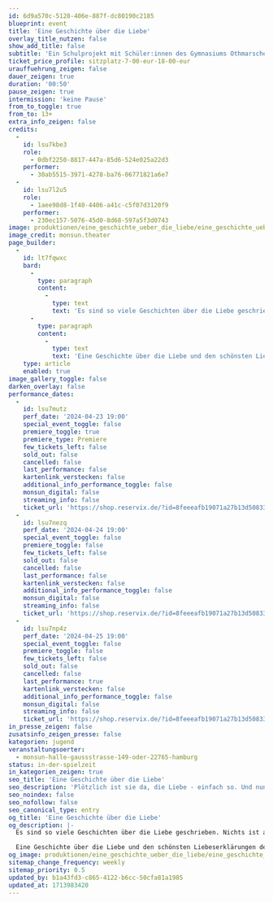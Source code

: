 ```yaml
---
id: 6d9a570c-5128-406e-887f-dc80190c2185
blueprint: event
title: 'Eine Geschichte über die Liebe'
overlay_title_nutzen: false
show_add_title: false
subtitle: 'Ein Schulprojekt mit Schüler:innen des Gymnasiums Othmarschen'
ticket_price_profile: sitzplatz-7-00-eur-18-00-eur
urauffuehrung_zeigen: false
dauer_zeigen: true
duration: '00:50'
pause_zeigen: true
intermission: 'keine Pause'
from_to_toggle: true
from_to: 13+
extra_info_zeigen: false
credits:
  -
    id: lsu7kbe3
    role:
      - 0dbf2250-8817-447a-85d6-524e025a22d3
    performer:
      - 30ab5515-3971-4278-ba76-06771821a6e7
  -
    id: lsu7l2u5
    role:
      - 1aee98d8-1f40-4406-a41c-c5f07d3120f9
    performer:
      - 230ec157-5076-45d0-8d68-597a5f3d0743
image: produktionen/eine_geschichte_ueber_die_liebe/eine_geschichte_ueber_die_liebe_01.jpg
image_credit: monsun.theater
page_builder:
  -
    id: lt7fqwxc
    bard:
      -
        type: paragraph
        content:
          -
            type: text
            text: 'Es sind so viele Geschichten über die Liebe geschrieben. Nichts ist aufregender als der Moment des Verliebens. Und plötzlich ist sie da, die Liebe - einfach so. Und nun? Wie zeigt sich die Liebe? Was tun, um die Liebe zu zeigen. Was ist, wenn die Person einen nicht wahrnimmt und nur den guten Freund oder die gute Freundin in einem sieht? Was ist, wenn die eine Liebeserklärung nicht ausreicht?'
      -
        type: paragraph
        content:
          -
            type: text
            text: 'Eine Geschichte über die Liebe und den schönsten Liebeserklärungen der Welt.'
    type: article
    enabled: true
image_gallery_toggle: false
darken_overlay: false
performance_dates:
  -
    id: lsu7mutz
    perf_date: '2024-04-23 19:00'
    special_event_toggle: false
    premiere_toggle: true
    premiere_type: Premiere
    few_tickets_left: false
    sold_out: false
    cancelled: false
    last_performance: false
    kartenlink_verstecken: false
    additional_info_performance_toggle: false
    monsun_digital: false
    streaming_info: false
    ticket_url: 'https://shop.reservix.de/?id=8feeeafb19071a27b13d5083379d95183e9ab490f2f135faf80b2fecfc1ba00f2aba7ad8945f4a4292549eb86feddc1b&vID=7337&eventGrpID=463393&eventID=2239815'
  -
    id: lsu7nezq
    perf_date: '2024-04-24 19:00'
    special_event_toggle: false
    premiere_toggle: false
    few_tickets_left: false
    sold_out: false
    cancelled: false
    last_performance: false
    kartenlink_verstecken: false
    additional_info_performance_toggle: false
    monsun_digital: false
    streaming_info: false
    ticket_url: 'https://shop.reservix.de/?id=8feeeafb19071a27b13d5083379d95183e9ab490f2f135faf80b2fecfc1ba00f2aba7ad8945f4a4292549eb86feddc1b&vID=7337&eventGrpID=463393&eventID=2239816'
  -
    id: lsu7np4z
    perf_date: '2024-04-25 19:00'
    special_event_toggle: false
    premiere_toggle: false
    few_tickets_left: false
    sold_out: false
    cancelled: false
    last_performance: true
    kartenlink_verstecken: false
    additional_info_performance_toggle: false
    monsun_digital: false
    streaming_info: false
    ticket_url: 'https://shop.reservix.de/?id=8feeeafb19071a27b13d5083379d95183e9ab490f2f135faf80b2fecfc1ba00f2aba7ad8945f4a4292549eb86feddc1b&vID=7337&eventGrpID=463393&eventID=2239817'
in_presse_zeigen: false
zusatsinfo_zeigen_presse: false
kategorien: jugend
veranstaltungsoerter:
  - monsun-halle-gaussstrasse-149-oder-22765-hamburg
status: in-der-spielzeit
in_kategorien_zeigen: true
seo_title: 'Eine Geschichte über die Liebe'
seo_description: 'Plötzlich ist sie da, die Liebe - einfach so. Und nun?  Eine Geschichte über die Liebe und die schönsten Liebeserklärungen der Welt.'
seo_noindex: false
seo_nofollow: false
seo_canonical_type: entry
og_title: 'Eine Geschichte über die Liebe'
og_description: |-
  Es sind so viele Geschichten über die Liebe geschrieben. Nichts ist aufregender als der Moment des Verliebens. Und plötzlich ist sie da, die Liebe - einfach so. Und nun? Wie zeigt sich die Liebe? Was tun, um die Liebe zu zeigen. Was ist, wenn die Person einen nicht wahrnimmt und nur den guten Freund oder die gute Freundin in einem sieht? Was ist, wenn die eine Liebeserklärung nicht ausreicht?

  Eine Geschichte über die Liebe und den schönsten Liebeserklärungen der Welt.
og_image: produktionen/eine_geschichte_ueber_die_liebe/eine_geschichte_ueber_die_liebe_social_media.jpg
sitemap_change_frequency: weekly
sitemap_priority: 0.5
updated_by: b1a43fd3-c865-4122-b6cc-50cfa81a1985
updated_at: 1713983420
---
```

